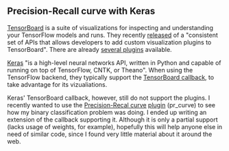 ## Precision-Recall curve with Keras

[TensorBoard](https://www.tensorflow.org/get_started/summaries_and_tensorboard) is a suite of visualizations for inspecting and understanding your TensorFlow models and runs. They recently [released](https://research.googleblog.com/2017/09/build-your-own-machine-learning.html) of a "consistent set of APIs that allows developers to add custom visualization plugins to TensorBoard". There are already [several plugins](https://github.com/tensorflow/tensorboard/tree/master/tensorboard/plugins) available.

[Keras](https://keras.io/) "is a high-level neural networks API, written in Python and capable of running on top of TensorFlow, CNTK, or Theano". When using the TensorFlow backend, they typically support the [TensorBoard callback](https://keras.io/callbacks/#tensorboard), to take advantage for its vizualiations.

Keras' TensorBoard callback, however, still do not support the plugins. I recently wanted to use the [Precision-Recal curve](http://scikit-learn.org/stable/auto_examples/model_selection/plot_precision_recall.html) [plugin](https://github.com/tensorflow/tensorboard/blob/master/tensorboard/plugins/pr_curve/summary.py) (pr_curve) to see how my binary classification problem was doing. I ended up writing an extension of the callback supporting it. Although it is only a partial support (lacks usage of weights, for example), hopefully this will help anyone else in need of similar code, since I found very little material about it around the web.
